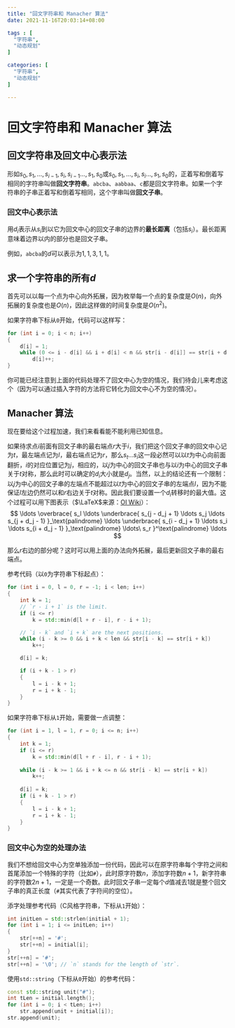 ```yaml
---
title: "回文字符串和 Manacher 算法"
date: 2021-11-16T20:03:14+08:00

tags : [
  "字符串",
  "动态规划"
]

categories: [
  "字符串",
  "动态规划"
]

---
```


# 回文字符串和 Manacher 算法

## 回文字符串及回文中心表示法

形如$s_0, s_1, \dots,s_{i - 1}, s_i, s_{i - 1} \dots, s_1, s_0$或$s_0, s_1, \dots, s_i, s_i \dots, s_1, s_0$的，正着写和倒着写相同的字符串叫做**回文字符串**。`abcba`、`aabbaa`、`c`都是回文字符串。如果一个字符串的子串正着写和倒着写相同，这个字串叫做**回文子串**。

### 回文中心表示法

用$d_i$表示从$s_i$到以它为回文中心的回文子串的边界的**最长距离**（包括$s_i$）。最长距离意味着边界以内的部分也是回文子串。

例如，`abcba`的$d$可以表示为$1, 1, 3, 1, 1$。

## 求一个字符串的所有$d$

首先可以以每一个点为中心向外拓展，因为枚举每一个点的复杂度是$O(n)$，向外拓展的复杂度也是$O(n)$，因此这样做的时间复杂度是$O(n^2)$。

如果字符串下标从`0`开始，代码可以这样写：
```cpp
for (int i = 0; i < n; i++)
{
    d[i] = 1;
    while (0 <= i - d[i] && i + d[i] < n && str[i - d[i]] == str[i + d[i]])
        d[i]++;
}
```
你可能已经注意到上面的代码处理不了回文中心为空的情况，我们待会儿来考虑这个（因为可以通过插入字符的方法将它转化为回文中心不为空的情况）。

## Manacher 算法

现在要给这个过程加速，我们来看看能不能利用已知信息。

如果待求点$i$前面有回文子串的最右端点$r$大于$i$，我们把这个回文子串的回文中心记为$t$，最左端点记为$l$，最右端点记为$r$，那么$s_t \dots s_i$这一段必然可以以$t$为中心向前面翻折，$i$的对应位置记为$j$，相应的，以$j$为中心的回文子串也与以$i$为中心的回文子串关于$t$对称，那么此时可以确定的$d_i$大小就是$d_j$。当然，以上的结论还有一个限制：以$j$为中心的回文子串的左端点不能超过以$t$为中心的回文子串的左端点$l$，因为不能保证$l$左边仍然可以和$r$右边关于$t$对称。因此我们要设置一个$d_i$转移时的最大值。这个过程可以用下图表示（$\LaTeX$来源：[OI Wiki](https://oi-wiki.org/string/manacher/)）：
$$
\ldots
\overbrace{
    s_l \ldots
    \underbrace{
        s_{j - d_j + 1} \ldots s_j \ldots s_{j + d_j - 1}
    }_\text{palindrome}
    \ldots
    \underbrace{
        s_{i - d_j + 1} \ldots s_i \ldots s_{i + d_j - 1}
    }_\text{palindrome}
    \ldots\ s_r
}^\text{palindrome}
\ldots
$$

那么$r$右边的部分呢？这时可以用上面的办法向外拓展，最后更新回文子串的最右端点。

参考代码（以`0`为字符串下标起点）：
```cpp
for (int i = 0, l = 0, r = -1; i < len; i++)
{
    int k = 1;
    // `r - i + 1` is the limit.
    if (i <= r)
        k = std::min(d[l + r - i], r - i + 1);

    // `i - k` and `i + k` are the next positions.
    while (i - k >= 0 && i + k < len && str[i - k] == str[i + k])
        k++;

    d[i] = k;

    if (i + k - 1 > r)
    {
        l = i - k + 1;
        r = i + k - 1;
    }
}
```

如果字符串下标从`1`开始，需要做一点调整：
```cpp
for (int i = 1, l = 1, r = 0; i <= n; i++)
{
    int k = 1;
    if (i <= r)
        k = std::min(d[l + r - i], r - i + 1);
        
    while (i - k >= 1 && i + k <= n && str[i - k] == str[i + k])
        k++;
    
    d[i] = k;
    if (i + k - 1 > r)
    {
        l = i - k + 1;
        r = i + k - 1;
    }
}
```

### 回文中心为空的处理办法

我们不想给回文中心为空单独添加一份代码，因此可以在原字符串每个字符之间和首尾添加一个特殊的字符（比如`#`），此时原字符数$n$，添加字符数$n + 1$，新字符串的字符数$2n + 1$，一定是一个奇数。此时回文子串一定每个$d$值减去$1$就是整个回文子串的真正长度（`#`其实代表了字符间的空位）。

添字处理参考代码（C风格字符串，下标从`1`开始）：
```cpp
int initLen = std::strlen(initial + 1);
for (int i = 1; i <= initLen; i++)
{
    str[++n] = '#';
    str[++n] = initial[i];
}
str[++n] = '#';
str[++n] = '\0'; // `n` stands for the length of `str`.
```

使用`std::string`（下标从`0`开始）的参考代码：
```cpp
const std::string unit("#");
int tLen = initial.length();
for (int i = 0; i < tLen; i++)
    str.append(unit + initial[i]);
str.append(unit);
```